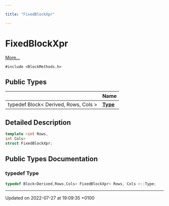 ```yaml
---

title: "FixedBlockXpr"

---
```


# FixedBlockXpr



 [More...](#detailed-description)


`#include <BlockMethods.h>`

## Public Types

|                | Name           |
| -------------- | -------------- |
| typedef Block< Derived, Rows, Cols > | **[Type](http://example.org/classes/structfixedblockxpr/#typedef-type)**  |

## Detailed Description

```cpp
template <int Rows,
int Cols>
struct FixedBlockXpr;
```

## Public Types Documentation

### typedef Type

```cpp
typedef Block<Derived,Rows,Cols> FixedBlockXpr< Rows, Cols >::Type;
```


-------------------------------

Updated on 2022-07-27 at 19:09:35 +0100
